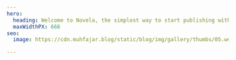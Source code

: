 ```yaml
---
hero:
  heading: Welcome to Novela, the simplest way to start publishing with Hugo.
  maxWidthPX: 666
seo:
  image: https://cdn.muhfajar.blog/static/blog/img/gallery/thumbs/05.webp

---
```

